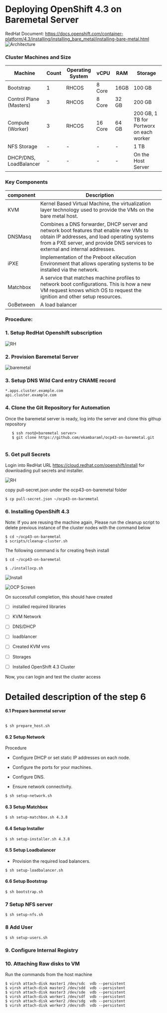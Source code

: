 # Deploying OpenShift 4.3 on Baremetal Server

RedHat Document: https://docs.openshift.com/container-platform/4.3/installing/installing_bare_metal/installing-bare-metal.html
![Architecture](https://github.com/ekambaraml/ocp43-on-baremetal/blob/master/ocp43-deployment.png)


### Cluster Machines and Size

Machine | Count | Operating System | vCPU | RAM | Storage |
--------|-------|------------------|------|-----|---------|
Bootstrap | 1 |  RHCOS | 8 Core | 16GB | 100 GB|
Control Plane (Masters)| 3 | RHCOS | 8 Core | 32 GB | 200 GB |
Compute (Worker) | 3 | RHCOS | 16 Core | 64 GB | 200 GB, 1 TB for Portworx on each worker |
NFS Storage | - | - | - | - | 1 TB |
DHCP/DNS, LoadBalancer | - | - | -|- | On the Host Server |


### Key Components

component | Description |
----------|-------------|
KVM | Kernel Based Virtual Machine, the virtualization layer technology used to provide the VMs on the bare metal host.|
DNSMasq | Combines a DNS forwarder, DHCP server and network boot features that enable new VMs to obtain IP addresses, and load operating systems from a PXE server, and provide DNS services to external and internal addresses.|
iPXE | Implementation of the Preboot eXecution Environment that allows operating systems to be installed via the network.|
Matchbox | A service that matches machine profiles to network boot configurations. This is how a new VM request knows which OS to request the ignition and other setup resources.|
GoBetween | A load balancer |



### Procedure:


### 1. Setup RedHat Openshift subscription
![RH](https://github.com/ekambaraml/ocp43-on-baremetal/blob/master/rh1.png)

### 2. Provision Baremetal Server

![baremetal](https://github.com/ekambaraml/ocp43-on-baremetal/blob/master/baremetal.png)

### 3. Setup DNS Wild Card entry CNAME record

```
*.apps.cluster.example.com
api.cluster.example.com
```

### 4. Clone the Git Repository for Automation
Once the baremetal server is ready, log into the server and clone this githup repository
```
   $ ssh root@<baremetal server>
   $ git clone https://github.com/ekambaraml/ocp43-on-baremetal.git
   
```

### 5. Get pull Secrets

Login into RedHat URL https://cloud.redhat.com/openshift/install for downloading pull secrets and installer.

![RH](https://github.com/ekambaraml/ocp43-on-baremetal/blob/master/rh2.png)

copy pull-secret.json under the ocp43-on-baremetal folder

```
$ cp pull-secret.json ~/ocp43-on-baremetal
```


### 6. Installing OpenShift 4.3

Note: If you are reusing the machine again, Please run the cleanup script to delete previous instance of the cluster nodes with the command below
```
$ cd ~/ocp43-on-baremetal
$ scripts/cleanup-cluster.sh
```

The following command is for creating fresh install

```
$ cd ~/ocp43-on-baremetal

$ ./installocp.sh
```
![Install](https://github.com/ekambaraml/ocp43-on-baremetal/blob/master/ocp43-install.jpg)

![OCP Screen](https://github.com/ekambaraml/ocp43-on-baremetal/blob/master/ocp-43-screen.png)


On successfull completion, this should have created

* [ ] installed required libraries

* [ ] KVM Network

* [ ] DNS/DHCP

* [ ] loadblancer

* [ ] Created KVM vms

* [ ] Storages

* [ ] Installed OpenShift 4.3 Cluster

Now, you can login and test the cluster access


# Detailed description of the step 6 



#### 6.1 Prepare baremetal server

```

$ sh prepare_host.sh
```


#### 6.2 Setup Network

Procedure
* Configure DHCP or set static IP addresses on each node.

* Configure the ports for your machines.

* Configure DNS.

* Ensure network connectivity.

```
$ sh setup-network.sh
```

#### 6.3 Setup Matchbox

```
$ sh setup-matchbox.sh 4.3.8
```

#### 6.4 Setup Installer

```
$ sh setup-installer.sh 4.3.8
```

#### 6.5 Setup Loadbalancer
* Provision the required load balancers.
```
$ sh setup-loadbalancer.sh 
```

#### 6.6 Setup Bootstrap
```
$ sh bootstrap.sh
```

### 7 Setup NFS server
```
$ sh setup-nfs.sh 

```
### 8 Add User

```
$ sh setup-users.sh
```

### 9. Configure Internal Registry


### 10. Attaching Raw disks to VM
Run the commands from the host machine

```
$ virsh attach-disk master1 /dev/sdc  vdb --persistent
$ virsh attach-disk master2 /dev/sdd  vdb --persistent
$ virsh attach-disk master3 /dev/sde  vdb --persistent
$ virsh attach-disk worker1 /dev/sdf  vdb --persistent
$ virsh attach-disk worker2 /dev/sdg  vdb --persistent
$ virsh attach-disk worker3 /dev/sdh  vdb --persistent
```
